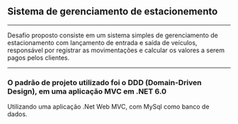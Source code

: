 <h2>Sistema de gerenciamento de estacionemento</h2>
<hr>
<p>
    Desafio proposto consiste em um sistema simples de gerenciamento de estacionamento com lançamento de entrada e saída de veículos, responsável por registrar as movimentações e calcular os valores a serem pagos pelos clientes.
</p>
<hr>
<p>
    <h3>O padrão de projeto utilizado foi o DDD (Domain-Driven Design), em uma aplicação MVC em .NET 6.0</h3>
</p>
<p>
    <spam>Utilizando uma aplicação .Net Web MVC, com MySql como banco de dados.</spam>
</p>